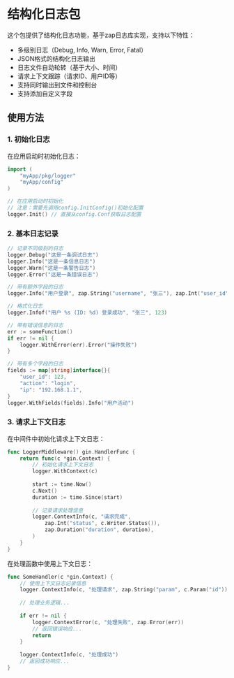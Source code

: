 # 结构化日志包

这个包提供了结构化日志功能，基于zap日志库实现，支持以下特性：

- 多级别日志（Debug, Info, Warn, Error, Fatal）
- JSON格式的结构化日志输出
- 日志文件自动轮转（基于大小、时间）
- 请求上下文跟踪（请求ID、用户ID等）
- 支持同时输出到文件和控制台
- 支持添加自定义字段

## 使用方法

### 1. 初始化日志

在应用启动时初始化日志：

```go
import (
    "myApp/pkg/logger"
    "myApp/config"
)

// 在应用启动时初始化
// 注意：需要先调用config.InitConfig()初始化配置
logger.Init() // 直接从config.Conf获取日志配置
```

### 2. 基本日志记录

```go
// 记录不同级别的日志
logger.Debug("这是一条调试日志")
logger.Info("这是一条信息日志")
logger.Warn("这是一条警告日志")
logger.Error("这是一条错误日志")

// 带有额外字段的日志
logger.Info("用户登录", zap.String("username", "张三"), zap.Int("user_id", 123))

// 格式化日志
logger.Infof("用户 %s (ID: %d) 登录成功", "张三", 123)

// 带有错误信息的日志
err := someFunction()
if err != nil {
    logger.WithError(err).Error("操作失败")
}

// 带有多个字段的日志
fields := map[string]interface{}{
    "user_id": 123,
    "action": "login",
    "ip": "192.168.1.1",
}
logger.WithFields(fields).Info("用户活动")
```

### 3. 请求上下文日志

在中间件中初始化请求上下文日志：

```go
func LoggerMiddleware() gin.HandlerFunc {
    return func(c *gin.Context) {
        // 初始化请求上下文日志
        logger.WithContext(c)
        
        start := time.Now()
        c.Next()
        duration := time.Since(start)
        
        // 记录请求处理信息
        logger.ContextInfo(c, "请求完成",
            zap.Int("status", c.Writer.Status()),
            zap.Duration("duration", duration),
        )
    }
}
```

在处理函数中使用上下文日志：

```go
func SomeHandler(c *gin.Context) {
    // 使用上下文日志记录信息
    logger.ContextInfo(c, "处理请求", zap.String("param", c.Param("id")))
    
    // 处理业务逻辑...
    
    if err != nil {
        logger.ContextError(c, "处理失败", zap.Error(err))
        // 返回错误响应...
        return
    }
    
    logger.ContextInfo(c, "处理成功")
    // 返回成功响应...
}
```